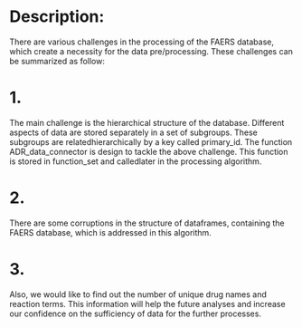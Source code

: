 

# Description:

There are various challenges in the processing of the FAERS database, which create a necessity for the data pre/processing.
These challenges can be summarized as follow:


# 1.
The main challenge is the hierarchical structure of the database. Different aspects of data are stored separately in a set of subgroups. These subgroups are relatedhierarchically by a key called primary_id. The function ADR_data_connector is design to tackle the above challenge. This function is stored in function_set and calledlater in the processing algorithm.


# 2. 
There are some corruptions in the structure of dataframes, containing the FAERS database, which is addressed in this algorithm.


# 3. 
Also, we would like to find out the number of unique drug names and reaction terms.
This information will help the future analyses and increase our confidence on the sufficiency of data for the further processes.
